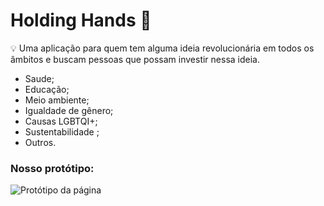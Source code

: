 # Holding Hands 🤝

💡 Uma aplicação para quem tem alguma ideia revolucionária em todos os âmbitos e buscam pessoas que possam investir nessa ideia.
- Saude;
- Educação;
- Meio ambiente;
- Igualdade de gênero;
- Causas LGBTQI+;
- Sustentabilidade ;
- Outros.
### Nosso protótipo:
![Protótipo da página](https://cdn.glitch.com/b2f6e4e2-e263-463f-a21a-1a4f4787b181%2FHH.png?v=1600473555284)